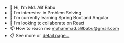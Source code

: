 - 👋 Hi, I’m Md. Alif Babu
- 👀 I’m interested in Problem Solving
- 🌱 I’m currently learning Spring Boot and Angular
- 💞️ I’m looking to collaborate on React
- 📫 How to reach me muhammad.alifbabu@gmail.com
- 📋 See more on [detail page...](https://mdalifbabu.github.io/portfolio/)

<!---
mdalifbabudg/mdalifbabudg is a ✨ special ✨ repository because its `README.md` (this file) appears on your GitHub profile.
You can click the Preview link to take a look at your changes.
--->
